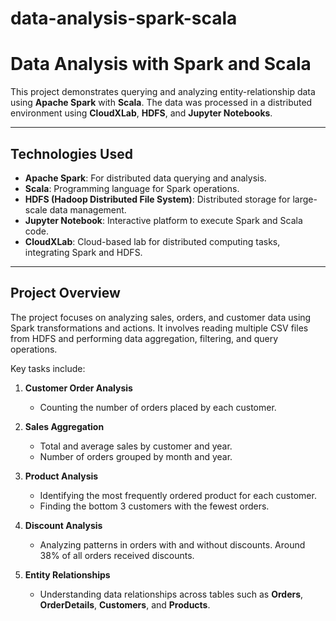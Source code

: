 # data-analysis-spark-scala

# **Data Analysis with Spark and Scala**

This project demonstrates querying and analyzing entity-relationship data using **Apache Spark** with **Scala**. The data was processed in a distributed environment using **CloudXLab**, **HDFS**, and **Jupyter Notebooks**.

---

## **Technologies Used**

- **Apache Spark**: For distributed data querying and analysis.
- **Scala**: Programming language for Spark operations.
- **HDFS (Hadoop Distributed File System)**: Distributed storage for large-scale data management.
- **Jupyter Notebook**: Interactive platform to execute Spark and Scala code.
- **CloudXLab**: Cloud-based lab for distributed computing tasks, integrating Spark and HDFS.

---

## **Project Overview**

The project focuses on analyzing sales, orders, and customer data using Spark transformations and actions. It involves reading multiple CSV files from HDFS and performing data aggregation, filtering, and query operations.

Key tasks include:

1. **Customer Order Analysis**
   - Counting the number of orders placed by each customer.

2. **Sales Aggregation**
   - Total and average sales by customer and year.
   - Number of orders grouped by month and year.

3. **Product Analysis**
   - Identifying the most frequently ordered product for each customer.
   - Finding the bottom 3 customers with the fewest orders.

4. **Discount Analysis**
   - Analyzing patterns in orders with and without discounts. Around 38% of all orders received discounts.

5. **Entity Relationships**
   - Understanding data relationships across tables such as **Orders**, **OrderDetails**, **Customers**, and **Products**.
